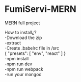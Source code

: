 # FumiServi-MERN
MERN full project

How to install¿?<br/> 
-Download the zip<br/>
-extract<br/>
-Create .babelrc file in /src<br/>
{
    "presets": [
       "env", "react"
    ]
}<br/>
-npm install<br/>
-npm run dev<br/>
-npm run webpack<br/>
-run your mongod<br/>
